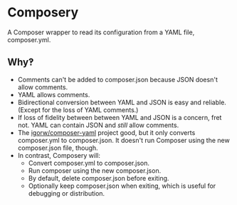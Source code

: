 # Composery
A Composer wrapper to read its configuration from a YAML file, composer.yml.

## Why‽
* Comments can't be added to composer.json because JSON doesn't allow comments.
* YAML allows comments.
* Bidirectional conversion between YAML and JSON is easy and reliable.  (Except for the loss of YAML comments.)
* If loss of fidelity between between YAML and JSON is a concern, fret not.  YAML can contain JSON and _still_ allow comments.
* The [igorw/composer-yaml](https://github.com/igorw/composer-yaml) project good, but it only converts composer.yml to composer.json.  It doesn't run Composer using the new composer.json file, though.
* In contrast, Composery will:
  * Convert composer.yml to composer.json.
  * Run composer using the new composer.json.
  * By default, delete composer.json before exiting.
  * Optionally keep composer.json when exiting, which is useful for debugging or distribution.
